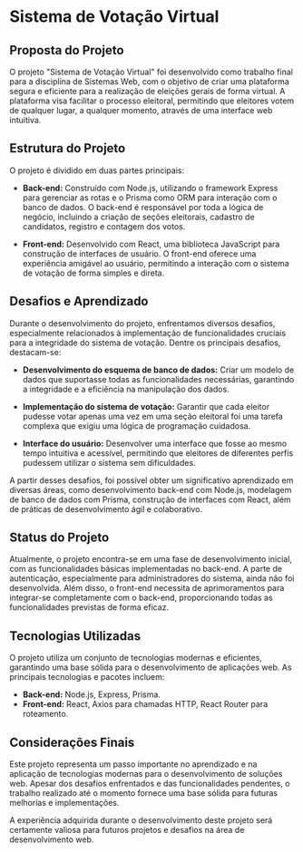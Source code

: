 # Sistema de Votação Virtual

## Proposta do Projeto

O projeto "Sistema de Votação Virtual" foi desenvolvido como trabalho final para a disciplina de Sistemas Web, com o objetivo de criar uma plataforma segura e eficiente para a realização de eleições gerais de forma virtual. A plataforma visa facilitar o processo eleitoral, permitindo que eleitores votem de qualquer lugar, a qualquer momento, através de uma interface web intuitiva.

## Estrutura do Projeto

O projeto é dividido em duas partes principais:

- **Back-end:** Construído com Node.js, utilizando o framework Express para gerenciar as rotas e o Prisma como ORM para interação com o banco de dados. O back-end é responsável por toda a lógica de negócio, incluindo a criação de seções eleitorais, cadastro de candidatos, registro e contagem dos votos.

- **Front-end:** Desenvolvido com React, uma biblioteca JavaScript para construção de interfaces de usuário. O front-end oferece uma experiência amigável ao usuário, permitindo a interação com o sistema de votação de forma simples e direta.

## Desafios e Aprendizado

Durante o desenvolvimento do projeto, enfrentamos diversos desafios, especialmente relacionados à implementação de funcionalidades cruciais para a integridade do sistema de votação. Dentre os principais desafios, destacam-se:

- **Desenvolvimento do esquema de banco de dados:** Criar um modelo de dados que suportasse todas as funcionalidades necessárias, garantindo a integridade e a eficiência na manipulação dos dados.

- **Implementação do sistema de votação:** Garantir que cada eleitor pudesse votar apenas uma vez em uma seção eleitoral foi uma tarefa complexa que exigiu uma lógica de programação cuidadosa.

- **Interface do usuário:** Desenvolver uma interface que fosse ao mesmo tempo intuitiva e acessível, permitindo que eleitores de diferentes perfis pudessem utilizar o sistema sem dificuldades.

A partir desses desafios, foi possível obter um significativo aprendizado em diversas áreas, como desenvolvimento back-end com Node.js, modelagem de banco de dados com Prisma, construção de interfaces com React, além de práticas de desenvolvimento ágil e colaborativo.

## Status do Projeto

Atualmente, o projeto encontra-se em uma fase de desenvolvimento inicial, com as funcionalidades básicas implementadas no back-end. A parte de autenticação, especialmente para administradores do sistema, ainda não foi desenvolvida. Além disso, o front-end necessita de aprimoramentos para integrar-se completamente com o back-end, proporcionando todas as funcionalidades previstas de forma eficaz.

## Tecnologias Utilizadas

O projeto utiliza um conjunto de tecnologias modernas e eficientes, garantindo uma base sólida para o desenvolvimento de aplicações web. As principais tecnologias e pacotes incluem:

- **Back-end:** Node.js, Express, Prisma.
- **Front-end:** React, Axios para chamadas HTTP, React Router para roteamento.

## Considerações Finais

Este projeto representa um passo importante no aprendizado e na aplicação de tecnologias modernas para o desenvolvimento de soluções web. Apesar dos desafios enfrentados e das funcionalidades pendentes, o trabalho realizado até o momento fornece uma base sólida para futuras melhorias e implementações.

A experiência adquirida durante o desenvolvimento deste projeto será certamente valiosa para futuros projetos e desafios na área de desenvolvimento web.
